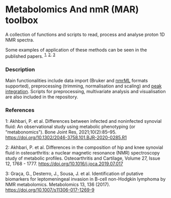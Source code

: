 # Metabolomics And nmR (MAR) toolbox

A collection of functions and scripts to read, process and analyse proton 1D NMR spectra.

Some examples of application of these methods can be seen in the published papers. <sup>[1](#myfootnote1),</sup> <sup>[2](#myfootnote2),</sup> <sup>[3](#myfootnote3)</sup>

<h3> Description </h3>

Main functionalities include data import (Bruker and [nmrML](http://nmrml.org/) formats supported), preprocessing (trimming, normalisation and scaling) and [peak integration](https://github.com/gggraca/MAR/integration.md). Scripts for preprocessing, multivariate analysis and visualisation are also included in the repository.


<h3> References </h3>

<a name="myfootnote1">1</a>: Akhbari, P. et al. Differences between infected and noninfected synovial fluid: An observational study using metabolic phenotyping (or “metabonomics"). Bone Joint Res, 2021;10(2):85–95. https://doi.org/10.1302/2046-3758.101.BJR-2020-0285.R1</a>

<a name="myfootnote2">2</a>: Akhbari, P. et al. Differences in the composition of hip and knee synovial fluid in osteoarthritis: a nuclear magnetic resonance (NMR) spectroscopy study of metabolic profiles. Osteoarthritis and Cartilage, Volume 27, Issue 12, 1768 - 1777. https://doi.org/10.1016/j.joca.2019.07.017 </a>

<a name="myfootnote3">3</a>: Graça, G., Desterro, J., Sousa, J. et al. Identification of putative biomarkers for leptomeningeal invasion in B-cell non-Hodgkin lymphoma by NMR metabolomics. Metabolomics 13, 136 (2017). https://doi.org/10.1007/s11306-017-1269-9 </a>
